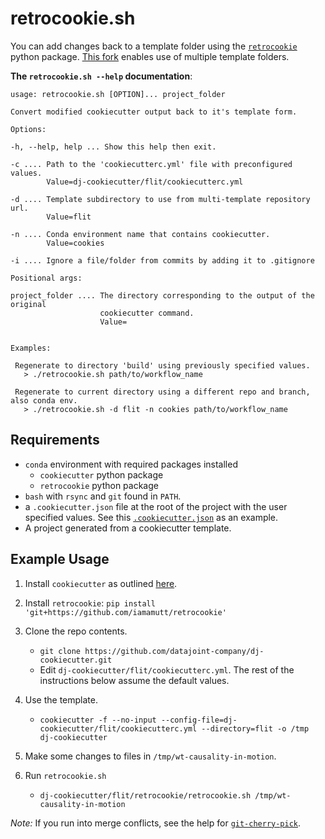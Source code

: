 # retrocookie.sh

You can add changes back to a template folder using the [`retrocookie`](https://retrocookie.readthedocs.io/en/latest/) python package. [This fork](https://github.com/iamamutt/retrocookie) enables use of multiple template folders.

**The `retrocookie.sh --help` documentation**:

```
usage: retrocookie.sh [OPTION]... project_folder

Convert modified cookiecutter output back to it's template form.

Options:

-h, --help, help ... Show this help then exit.

-c .... Path to the 'cookiecutterc.yml' file with preconfigured values.
        Value=dj-cookiecutter/flit/cookiecutterc.yml

-d .... Template subdirectory to use from multi-template repository url.
        Value=flit

-n .... Conda environment name that contains cookiecutter.
        Value=cookies

-i .... Ignore a file/folder from commits by adding it to .gitignore

Positional args:

project_folder .... The directory corresponding to the output of the original
                    cookiecutter command.
                    Value=


Examples:

 Regenerate to directory 'build' using previously specified values.
   > ./retrocookie.sh path/to/workflow_name

 Regenerate to current directory using a different repo and branch, also conda env.
   > ./retrocookie.sh -d flit -n cookies path/to/workflow_name
```

## Requirements

- `conda` environment with required packages installed
  - `cookiecutter` python package
  - `retrocookie` python package
- `bash` with `rsync` and `git` found in `PATH`.
- a `.cookiecutter.json` file at the root of the project with the user specified values. See this [`.cookiecutter.json`](../{{cookiecutter.github_repo}}/.cookiecutter.json) as an example.
- A project generated from a cookiecutter template.

## Example Usage

1. Install `cookiecutter` as outlined [here](../README.md#install-cookiecutter).

2. Install `retrocookie`: `pip install 'git+https://github.com/iamamutt/retrocookie'`

3. Clone the repo contents.

   - `git clone https://github.com/datajoint-company/dj-cookiecutter.git`
   - Edit `dj-cookiecutter/flit/cookiecutterc.yml`. The rest of the instructions below assume the default values.

4. Use the template.

   - `cookiecutter -f --no-input --config-file=dj-cookiecutter/flit/cookiecutterc.yml --directory=flit -o /tmp dj-cookiecutter`

5. Make some changes to files in `/tmp/wt-causality-in-motion`.

6. Run `retrocookie.sh`

   - `dj-cookiecutter/flit/retrocookie/retrocookie.sh /tmp/wt-causality-in-motion`

_Note:_ If you run into merge conflicts, see the help for [`git-cherry-pick`](https://git-scm.com/docs/git-cherry-pick).
